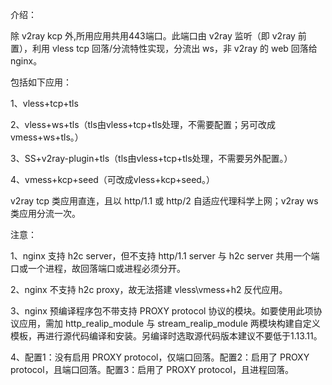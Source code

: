 介绍：

除 v2ray kcp 外,所用应用共用443端口。此端口由 v2ray 监听（即 v2ray 前置），利用 vless tcp 回落/分流特性实现，分流出 ws，非 v2ray 的 web 回落给 nginx。

包括如下应用：

1、vless+tcp+tls

2、vless+ws+tls（tls由vless+tcp+tls处理，不需要配置；另可改成vmess+ws+tls。）

3、SS+v2ray-plugin+tls（tls由vless+tcp+tls处理，不需要另外配置。）

4、vmess+kcp+seed（可改成vless+kcp+seed。）

v2ray tcp 类应用直连，且以 http/1.1 或 http/2 自适应代理科学上网；v2ray ws 类应用分流一次。

注意：

1、nginx 支持 h2c server，但不支持 http/1.1 server 与 h2c server 共用一个端口或一个进程，故回落端口或进程必须分开。

2、nginx 不支持 h2c proxy，故无法搭建 vless\vmess+h2 反代应用。

3、nginx 预编译程序包不带支持 PROXY protocol 协议的模块。如要使用此项协议应用，需加 http_realip_module 与 stream_realip_module 两模块构建自定义模板，再进行源代码编译和安装。另编译时选取源代码版本建议不要低于1.13.11。

4、配置1：没有启用 PROXY protocol，仅端口回落。配置2：启用了 PROXY protocol，且端口回落。配置3：启用了 PROXY protocol，且进程回落。

